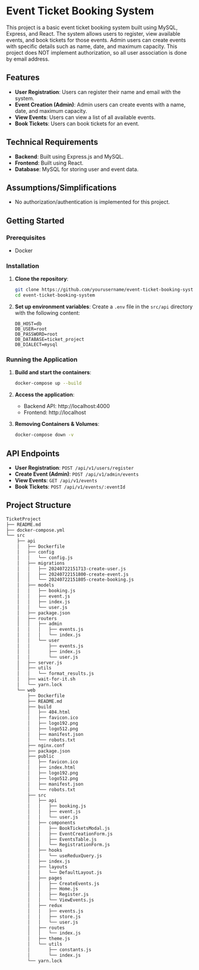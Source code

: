 # Event Ticket Booking System

This project is a basic event ticket booking system built using MySQL, Express, and React. The system allows users to register, view available events, and book tickets for those events. Admin users can create events with specific details such as name, date, and maximum capacity. This project does NOT implement authorization, so all user association is done by email
address.

## Features

- **User Registration**: Users can register their name and email with the system.
- **Event Creation (Admin)**: Admin users can create events with a name, date, and maximum capacity.
- **View Events**: Users can view a list of all available events.
- **Book Tickets**: Users can book tickets for an event.

## Technical Requirements

- **Backend**: Built using Express.js and MySQL.
- **Frontend**: Built using React.
- **Database**: MySQL for storing user and event data.

## Assumptions/Simplifications

- No authorization/authentication is implemented for this project.

## Getting Started

### Prerequisites

- Docker

### Installation

1. **Clone the repository**:

   ```sh
   git clone https://github.com/yourusername/event-ticket-booking-system.git
   cd event-ticket-booking-system
   ```

2. **Set up environment variables**:
   Create a `.env` file in the `src/api` directory with the following content:
   ```
   DB_HOST=db
   DB_USER=root
   DB_PASSWORD=root
   DB_DATABASE=ticket_project
   DB_DIALECT=mysql
   ```

### Running the Application

1. **Build and start the containers**:

   ```sh
   docker-compose up --build
   ```

2. **Access the application**:

   - Backend API: http://localhost:4000
   - Frontend: http://localhost

3. **Removing Containers & Volumes**:
   ```sh
   docker-compose down -v
   ```

## API Endpoints

- **User Registration**: `POST /api/v1/users/register`
- **Create Event (Admin)**: `POST /api/v1/admin/events`
- **View Events**: `GET /api/v1/events`
- **Book Tickets**: `POST /api/v1/events/:eventId`

## Project Structure

```bash
TicketProject
├── README.md
├── docker-compose.yml
└── src
    ├── api
    │   ├── Dockerfile
    │   ├── config
    │   │   └── config.js
    │   ├── migrations
    │   │   ├── 20240722151713-create-user.js
    │   │   ├── 20240722151800-create-event.js
    │   │   └── 20240722151805-create-booking.js
    │   ├── models
    │   │   ├── booking.js
    │   │   ├── event.js
    │   │   ├── index.js
    │   │   └── user.js
    │   ├── package.json
    │   ├── routers
    │   │   ├── admin
    │   │   │   ├── events.js
    │   │   │   └── index.js
    │   │   └── user
    │   │       ├── events.js
    │   │       ├── index.js
    │   │       └── user.js
    │   ├── server.js
    │   ├── utils
    │   │   └── format_results.js
    │   ├── wait-for-it.sh
    │   └── yarn.lock
    └── web
        ├── Dockerfile
        ├── README.md
        ├── build
        │   ├── 404.html
        │   ├── favicon.ico
        │   ├── logo192.png
        │   ├── logo512.png
        │   ├── manifest.json
        │   └── robots.txt
        ├── nginx.conf
        ├── package.json
        ├── public
        │   ├── favicon.ico
        │   ├── index.html
        │   ├── logo192.png
        │   ├── logo512.png
        │   ├── manifest.json
        │   └── robots.txt
        ├── src
        │   ├── api
        │   │   ├── booking.js
        │   │   ├── event.js
        │   │   └── user.js
        │   ├── components
        │   │   ├── BookTicketsModal.js
        │   │   ├── EventCreationForm.js
        │   │   ├── EventsTable.js
        │   │   └── RegistrationForm.js
        │   ├── hooks
        │   │   └── useReduxQuery.js
        │   ├── index.js
        │   ├── layouts
        │   │   └── DefaultLayout.js
        │   ├── pages
        │   │   ├── CreateEvents.js
        │   │   ├── Home.js
        │   │   ├── Register.js
        │   │   └── ViewEvents.js
        │   ├── redux
        │   │   ├── events.js
        │   │   ├── store.js
        │   │   └── user.js
        │   ├── routes
        │   │   └── index.js
        │   ├── theme.js
        │   └── utils
        │       ├── constants.js
        │       └── index.js
        └── yarn.lock
```
